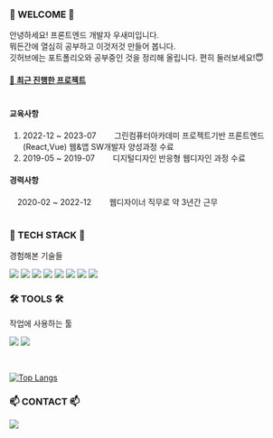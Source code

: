 ### 👋 WELCOME 👋

안녕하세요! 프론트엔드 개발자 우새미입니다.<br>
뭐든간에 열심히 공부하고 이것저것 만들어 봅니다.<br>
깃허브에는 포트폴리오와 공부중인 것을 정리해 올립니다. 편히 둘러보세요!😇<br>

#### <a href="https://bbbgoat.github.io/Studio-app/">📌 최근 진행한 프로젝트</a>

#

#### 교육사항
1. 2022-12 ~ 2023-07 　　그린컴퓨터아카데미 프로젝트기반 프론트엔드(React,Vue) 웹&앱 SW개발자 양성과정 수료
2. 2019-05 ~ 2019-07 　　디지털디자인 반응형 웹디자인 과정 수료

#### 경력사항
　2020-02 ~ 2022-12 　　웹디자이너 직무로 약 3년간 근무

#


### 🌱 TECH STACK 🌱
경험해본 기술들 <br>

<img src="https://img.shields.io/badge/React-61DAFB?style=flat-square&logo=React&logoColor=white"/> <img src="https://img.shields.io/badge/vue.js-4FC08D?style=flat-square&logo=vuedotjs&logoColor=white"/> <img src="https://img.shields.io/badge/html5-E34F26?style=flat-square&logo=html5&logoColor=white"/> <img src="https://img.shields.io/badge/css3-1572B6?style=flat-square&logo=css3&logoColor=white"/> <img src="https://img.shields.io/badge/javascript-F7DF1E?style=flat-square&logo=javascript&logoColor=white"/> <img src="https://img.shields.io/badge/jquery-0769AD?style=flat-square&logo=jquery&logoColor=white"/> <img src="https://img.shields.io/badge/three.js-000000?style=flat-square&logo=three.js&logoColor=white"/> <img src="https://img.shields.io/badge/node.js-339933?style=flat-square&logo=node.js&logoColor=white"/>

### 🛠 TOOLS 🛠
작업에 사용하는 툴 <br>

<img src="https://img.shields.io/badge/github-181717?style=flat-square&logo=github&logoColor=white"/> <img src="https://img.shields.io/badge/VSCode-007ACC?style=flat-square&logo=visualstudiocode&logoColor=white"/> 

<br>

[![Top Langs](https://github-readme-stats.vercel.app/api/top-langs/?username=BbbGoat&layout=donut)](https://github.com/anuraghazra/github-readme-stats)



### 📫 CONTACT 📫
<img src="https://img.shields.io/badge/oomi9421@gmail.com-EA4335?style=flat-square&logo=gmail&logoColor=white"/>


<!--
- 🔭 I’m currently working on ...
- 🌱 I’m currently learning ...
- 👯 I’m looking to collaborate on ...
- 🤔 I’m looking for help with ...
- 💬 Ask me about ...
- 📫 How to reach me: ...
- 😄 Pronouns: ...
- ⚡ Fun fact: ...
-->
